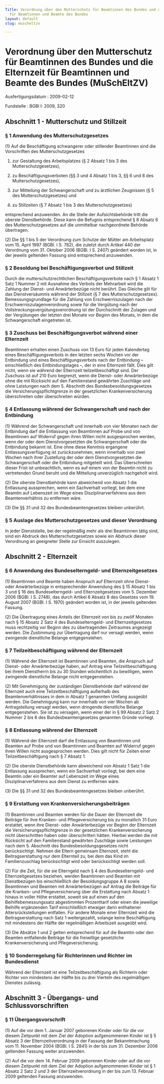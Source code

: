 ```yaml
---
Title: Verordnung über den Mutterschutz für Beamtinnen des Bundes und die Elternzeit
  für Beamtinnen und Beamte des Bundes
layout: default
slug: muscheltzv

---
```


# Verordnung über den Mutterschutz für Beamtinnen des Bundes und die Elternzeit für Beamtinnen und Beamte des Bundes (MuSchEltZV)

Ausfertigungsdatum
:   2009-02-12

Fundstelle
:   BGBl I: 2009, 320


## Abschnitt 1 - Mutterschutz und Stillzeit


### § 1 Anwendung des Mutterschutzgesetzes

(1) Auf die Beschäftigung schwangerer oder stillender Beamtinnen sind
die Vorschriften des Mutterschutzgesetzes

1.  zur Gestaltung des Arbeitsplatzes (§ 2 Absatz 1 bis 3 des
    Mutterschutzgesetzes),


2.  zu Beschäftigungsverboten (§§ 3 und 4 Absatz 1 bis 3, §§ 6 und 8 des
    Mutterschutzgesetzes),


3.  zur Mitteilung der Schwangerschaft und zu ärztlichen Zeugnissen (§ 5
    des Mutterschutzgesetzes) und


4.  zu Stillzeiten (§ 7 Absatz 1 bis 3 des Mutterschutzgesetzes)



entsprechend anzuwenden. An die Stelle der Aufsichtsbehörde tritt die
oberste Dienstbehörde. Diese kann die Befugnis entsprechend § 8 Absatz
6 des Mutterschutzgesetzes auf die unmittelbar nachgeordnete Behörde
übertragen.

(2) Die §§ 1 bis 5 der Verordnung zum Schutze der Mütter am
Arbeitsplatz vom 15. April 1997 (BGBl. I S. 782), die zuletzt durch
Artikel 440 der Verordnung vom 31. Oktober 2006 (BGBl. I S. 2407)
geändert worden ist, in der jeweils geltenden Fassung sind
entsprechend anzuwenden.


### § 2 Besoldung bei Beschäftigungsverbot und Stillzeit

Durch die mutterschutzrechtlichen Beschäftigungsverbote nach § 1
Absatz 1 Satz 1 Nummer 2 mit Ausnahme des Verbots der Mehrarbeit wird
die Zahlung der Dienst- und Anwärterbezüge nicht berührt. Das Gleiche
gilt für das Dienstversäumnis während der Stillzeit (§ 7 des
Mutterschutzgesetzes). Bemessungsgrundlage für die Zahlung von
Erschwerniszulagen nach der Erschwerniszulagenverordnung sowie für die
Vergütung nach der Vollstreckungsvergütungsverordnung ist der
Durchschnitt der Zulagen und der Vergütungen der letzten drei Monate
vor Beginn des Monats, in dem die Schwangerschaft eingetreten ist.


### § 3 Zuschuss bei Beschäftigungsverbot während einer Elternzeit

Beamtinnen erhalten einen Zuschuss von 13 Euro für jeden Kalendertag
eines Beschäftigungsverbots in den letzten sechs Wochen vor der
Entbindung und eines Beschäftigungsverbots nach der Entbindung –
einschließlich des Entbindungstages –, der in eine Elternzeit fällt.
Dies gilt nicht, wenn sie während der Elternzeit teilzeitbeschäftigt
sind. Der Zuschuss ist auf 210 Euro begrenzt, wenn die Dienst- oder
Anwärterbezüge ohne die mit Rücksicht auf den Familienstand gewährten
Zuschläge und ohne Leistungen nach dem 5. Abschnitt des
Bundesbesoldungsgesetzes die Versicherungspflichtgrenze in der
gesetzlichen Krankenversicherung überschreiten oder überschreiten
würden.


### § 4 Entlassung während der Schwangerschaft und nach der Entbindung

(1) Während der Schwangerschaft und innerhalb von vier Monaten nach
der Entbindung darf die Entlassung von Beamtinnen auf Probe und von
Beamtinnen auf Widerruf gegen ihren Willen nicht ausgesprochen werden,
wenn der oder dem Dienstvorgesetzten die Schwangerschaft oder die
Entbindung bekannt ist. Eine ohne diese Kenntnis ergangene
Entlassungsverfügung ist zurückzunehmen, wenn innerhalb von zwei
Wochen nach ihrer Zustellung der oder dem Dienstvorgesetzten die
Schwangerschaft oder die Entbindung mitgeteilt wird. Das Überschreiten
dieser Frist ist unbeachtlich, wenn es auf einem von der Beamtin nicht
zu vertretenden Grund beruht und die Mitteilung unverzüglich
nachgeholt wird.

(2) Die oberste Dienstbehörde kann abweichend von Absatz 1 die
Entlassung aussprechen, wenn ein Sachverhalt vorliegt, bei dem eine
Beamtin auf Lebenszeit im Wege eines Disziplinarverfahrens aus dem
Beamtenverhältnis zu entfernen wäre.

(3) Die §§ 31 und 32 des Bundesbeamtengesetzes bleiben unberührt.


### § 5 Auslage des Mutterschutzgesetzes und dieser Verordnung

In jeder Dienststelle, bei der regelmäßig mehr als drei Beamtinnen
tätig sind, sind ein Abdruck des Mutterschutzgesetzes sowie ein
Abdruck dieser Verordnung an geeigneter Stelle zur Einsicht
auszulegen.


## Abschnitt 2 - Elternzeit


### § 6 Anwendung des Bundeselterngeld- und Elternzeitgesetzes

(1) Beamtinnen und Beamte haben Anspruch auf Elternzeit ohne Dienst-
oder Anwärterbezüge in entsprechender Anwendung des § 15 Absatz 1 bis
3 und § 16 des Bundeselterngeld- und Elternzeitgesetzes vom 5.
Dezember 2006 (BGBl. I S. 2748), das durch Artikel 6 Absatz 8 des
Gesetzes vom 19. August 2007 (BGBl. I S. 1970) geändert worden ist, in
der jeweils geltenden Fassung.

(2) Die Übertragung eines Anteils der Elternzeit von bis zu zwölf
Monaten nach § 15 Absatz 2 Satz 4 des Bundeselterngeld- und
Elternzeitgesetzes muss rechtzeitig vor Beginn des zu übertragenden
Zeitraumes angezeigt werden. Die Zustimmung zur Übertragung darf nur
versagt werden, wenn zwingende dienstliche Belange entgegenstehen.


### § 7 Teilzeitbeschäftigung während der Elternzeit

(1) Während der Elternzeit ist Beamtinnen und Beamten, die Anspruch
auf Dienst- oder Anwärterbezüge haben, auf Antrag eine
Teilzeitbeschäftigung bei ihrem Dienstherrn bis zu 30 Stunden
wöchentlich zu bewilligen, wenn zwingende dienstliche Belange nicht
entgegenstehen.

(2) Mit Genehmigung der zuständigen Dienstbehörde darf während der
Elternzeit auch eine Teilzeitbeschäftigung außerhalb des
Beamtenverhältnisses in dem in Absatz 1 genannten Umfang ausgeübt
werden. Die Genehmigung kann nur innerhalb von vier Wochen ab
Antragstellung versagt werden, wenn dringende dienstliche Belange
entgegenstehen. Sie ist zu versagen, wenn einer der in § 99 Absatz 2
Satz 2 Nummer 2 bis 6 des Bundesbeamtengesetzes genannten Gründe
vorliegt.


### § 8 Entlassung während der Elternzeit

(1) Während der Elternzeit darf die Entlassung von Beamtinnen und
Beamten auf Probe und von Beamtinnen und Beamten auf Widerruf gegen
ihren Willen nicht ausgesprochen werden. Dies gilt nicht für Zeiten
einer Teilzeitbeschäftigung nach § 7 Absatz 1.

(2) Die oberste Dienstbehörde kann abweichend von Absatz 1 Satz 1 die
Entlassung aussprechen, wenn ein Sachverhalt vorliegt, bei dem eine
Beamtin oder ein Beamter auf Lebenszeit im Wege eines
Disziplinarverfahrens aus dem Dienst zu entfernen wäre.

(3) Die §§ 31 und 32 des Bundesbeamtengesetzes bleiben unberührt.


### § 9 Erstattung von Krankenversicherungsbeiträgen

(1) Beamtinnen und Beamten werden für die Dauer der Elternzeit die
Beiträge für ihre Kranken- und Pflegeversicherung bis zu monatlich 31
Euro erstattet, wenn ihre Dienst- oder Anwärterbezüge vor Beginn der
Elternzeit die Versicherungspflichtgrenze in der gesetzlichen
Krankenversicherung nicht überschritten haben oder überschritten
hätten. Hierbei werden die mit Rücksicht auf den Familienstand
gewährten Zuschläge sowie Leistungen nach dem 5. Abschnitt des
Bundesbesoldungsgesetzes nicht berücksichtigt. Nehmen die Eltern
gemeinsam Elternzeit, steht die Beitragserstattung nur dem Elternteil
zu, bei dem das Kind im Familienzuschlag berücksichtigt wird oder
berücksichtigt werden soll.

(2) Für die Zeit, für die sie Elterngeld nach § 4 des
Bundeselterngeld- und Elternzeitgesetzes beziehen, werden Beamtinnen
und Beamten mit Dienstbezügen bis einschließlich der Besoldungsgruppe
A 8 sowie Beamtinnen und Beamten mit Anwärterbezügen auf Antrag die
Beiträge für die Kranken- und Pflegeversicherung über die Erstattung
nach Absatz 1 hinaus in voller Höhe erstattet, soweit sie auf einen
auf den Beihilfebemessungssatz abgestimmten Prozenttarif oder einen
die jeweilige Beihilfe ergänzenden Tarif einschließlich etwaiger darin
enthaltener Altersrückstellungen entfallen. Für andere Monate einer
Elternzeit wird die Beitragserstattung nach Satz 1 weitergezahlt,
solange keine Beschäftigung mit mindestens der Hälfte der regelmäßigen
Arbeitszeit ausgeübt wird.

(3) Die Absätze 1 und 2 gelten entsprechend für auf die Beamtin oder
den Beamten entfallende Beiträge für die freiwillige gesetzliche
Krankenversicherung und Pflegeversicherung.


### § 10 Sonderregelung für Richterinnen und Richter im Bundesdienst

Während der Elternzeit ist eine Teilzeitbeschäftigung als Richterin
oder Richter von mindestens der Hälfte bis zu drei Vierteln des
regelmäßigen Dienstes zulässig.


## Abschnitt 3 - Übergangs- und Schlussvorschriften


### § 11 Übergangsvorschrift

(1) Auf die vor dem 1. Januar 2007 geborenen Kinder oder für die vor
diesem Zeitpunkt mit dem Ziel der Adoption aufgenommenen Kinder ist §
5 Absatz 3 der Elternzeitverordnung in der Fassung der Bekanntmachung
vom 11. November 2004 (BGBl. I S. 2841) in der bis zum 31. Dezember
2006 geltenden Fassung weiter anzuwenden.

(2) Auf die vor dem 14. Februar 2009 geborenen Kinder oder auf die vor
diesem Zeitpunkt mit dem Ziel der Adoption aufgenommenen Kinder ist §
1 Absatz 2 Satz 2 und 3 der Elternzeitverordnung in der bis zum 13.
Februar 2009 geltenden Fassung anzuwenden.

